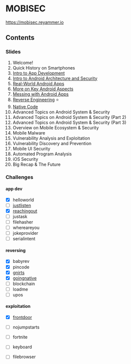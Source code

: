 # MOBISEC

https://mobisec.reyammer.io

## Contents

### Slides
1. Welcome!
2. Quick History on Smartphones
3. [Intro to App Development](slides/intro-appdev.md)
4. [Intro to Android Architecture and Security](slides/intro-arch-sec.md)
5. [Real-World Android Apps](slides/real-world.md)
6. [More on Key Android Aspects](slides/key-aspects.md)
7. [Messing with Android Apps](slides/messing.md)
8. [Reverse Engineering](slides/reversing.md) ⭐
9. [Native Code](slides/native.md)
10. Advanced Topics on Android System & Security
11. Advanced Topics on Android System & Security (Part 2)
12. Advanced Topics on Android System & Security (Part 3)
13. Overview on Mobile Ecosystem & Security
14. Mobile Malware
15. Vulnerability Analysis and Exploitation
16. Vulnerability Discovery and Prevention
17. Mobile UI Security
18. Automated Program Analysis
19. iOS Security
20. Big Recap & The Future

### Challenges

#### app dev

- [x] helloworld
- [ ] [justlisten](challs/justlisten.md)
- [x] [reachingout](challs/reachingout.md)
- [ ] justask
- [ ] filehasher
- [ ] whereareyou
- [ ] jokeprovider
- [ ] serialintent

#### reversing

- [x] babyrev
- [x] pincode
- [x] [gnirts](challs/gnirts.md)
- [x] [goingnative](challs/goingnative.md)
- [ ] blockchain
- [ ] loadme
- [ ] upos

#### exploitation

- [x] [frontdoor](challs/frontdoor.md)
- [ ] nojumpstarts
- [ ] fortnite
- [ ] keyboard
- [ ] filebrowser

